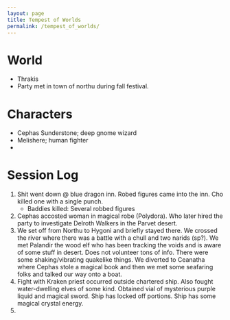 ```yaml
---
layout: page
title: Tempest of Worlds
permalink: /tempest_of_worlds/
---
```

# World
- Thrakis
- Party met in town of northu during fall festival. 


# Characters
- Cephas Sunderstone; deep gnome wizard
- Melishere; human fighter
- 

# Session Log
1. Shit went down @ blue dragon inn. Robed figures came into the inn. Cho killed one with a single punch. 
    - Baddies killed: Several robbed figures
2. Cephas accosted woman in magical robe (Polydora). Who later hired the party to investigate Delroth Walkers in the Parvet desert. 
3. We set off from Northu to Hygoni and briefly stayed there. We crossed the river where there was a battle with a chull and two narids (sp?). We met Palandir the wood elf who has been tracking the voids and is aware of some stuff in desert. Does not volunteer tons of info. There were some shaking/vibrating quakelike things. We diverted to Ceanatha where Cephas stole a magical book and then we met some seafaring folks and talked our way onto a boat.
4. Fight with Kraken priest occurred outside chartered ship. Also fought water-dwelling elves of some kind. Obtained vial of mysterious purple liquid and magical sword. Ship has locked off portions. Ship has some magical crystal energy.
5. 





